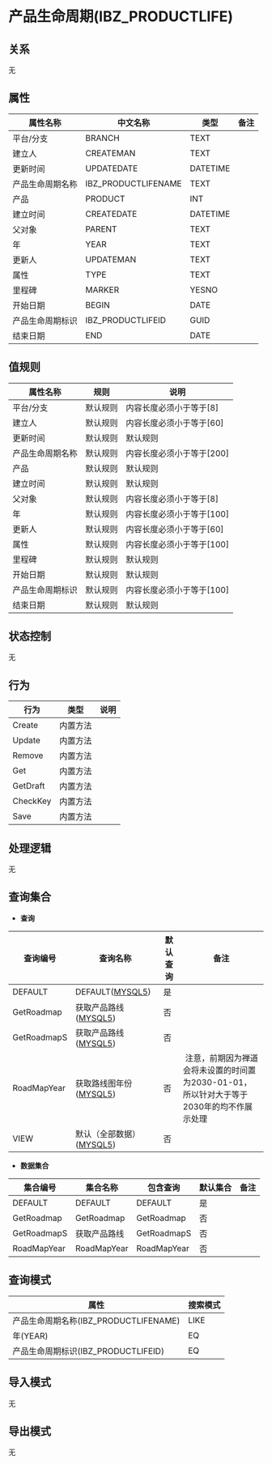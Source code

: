 # 产品生命周期(IBZ_PRODUCTLIFE)

  

## 关系
无

## 属性

| 属性名称        |    中文名称    | 类型     |  备注  |
| --------   |------------| -----   |  -------- | 
|平台/分支|BRANCH|TEXT|&nbsp;|
|建立人|CREATEMAN|TEXT|&nbsp;|
|更新时间|UPDATEDATE|DATETIME|&nbsp;|
|产品生命周期名称|IBZ_PRODUCTLIFENAME|TEXT|&nbsp;|
|产品|PRODUCT|INT|&nbsp;|
|建立时间|CREATEDATE|DATETIME|&nbsp;|
|父对象|PARENT|TEXT|&nbsp;|
|年|YEAR|TEXT|&nbsp;|
|更新人|UPDATEMAN|TEXT|&nbsp;|
|属性|TYPE|TEXT|&nbsp;|
|里程碑|MARKER|YESNO|&nbsp;|
|开始日期|BEGIN|DATE|&nbsp;|
|产品生命周期标识|IBZ_PRODUCTLIFEID|GUID|&nbsp;|
|结束日期|END|DATE|&nbsp;|

## 值规则
| 属性名称    | 规则    |  说明  |
| --------   |------------| ----- | 
|平台/分支|默认规则|内容长度必须小于等于[8]|
|建立人|默认规则|内容长度必须小于等于[60]|
|更新时间|默认规则|默认规则|
|产品生命周期名称|默认规则|内容长度必须小于等于[200]|
|产品|默认规则|默认规则|
|建立时间|默认规则|默认规则|
|父对象|默认规则|内容长度必须小于等于[8]|
|年|默认规则|内容长度必须小于等于[100]|
|更新人|默认规则|内容长度必须小于等于[60]|
|属性|默认规则|内容长度必须小于等于[100]|
|里程碑|默认规则|默认规则|
|开始日期|默认规则|默认规则|
|产品生命周期标识|默认规则|内容长度必须小于等于[100]|
|结束日期|默认规则|默认规则|

## 状态控制

无


## 行为
| 行为    | 类型    |  说明  |
| --------   |------------| ----- | 
|Create|内置方法|&nbsp;|
|Update|内置方法|&nbsp;|
|Remove|内置方法|&nbsp;|
|Get|内置方法|&nbsp;|
|GetDraft|内置方法|&nbsp;|
|CheckKey|内置方法|&nbsp;|
|Save|内置方法|&nbsp;|

## 处理逻辑
无

## 查询集合

* **查询**

| 查询编号 | 查询名称       | 默认查询 |   备注|
| --------  | --------   | --------   | ----- |
|DEFAULT|DEFAULT([MYSQL5](../../appendix/query_MYSQL5.md#ProductLife_Default))|是|&nbsp;|
|GetRoadmap|获取产品路线([MYSQL5](../../appendix/query_MYSQL5.md#ProductLife_GetRoadmap))|否|&nbsp;|
|GetRoadmapS|获取产品路线([MYSQL5](../../appendix/query_MYSQL5.md#ProductLife_GetRoadmapS))|否|&nbsp;|
|RoadMapYear|获取路线图年份([MYSQL5](../../appendix/query_MYSQL5.md#ProductLife_RoadMapYear))|否|&nbsp;注意，前期因为禅道会将未设置的时间置为2030-01-01，所以针对大于等于2030年的均不作展示处理|
|VIEW|默认（全部数据）([MYSQL5](../../appendix/query_MYSQL5.md#ProductLife_View))|否|&nbsp;|

* **数据集合**

| 集合编号 | 集合名称   |  包含查询  | 默认集合 |   备注|
| --------  | --------   | -------- | --------   | ----- |
|DEFAULT|DEFAULT|DEFAULT|是|&nbsp;|
|GetRoadmap|GetRoadmap|GetRoadmap|否|&nbsp;|
|GetRoadmapS|获取产品路线|GetRoadmapS|否|&nbsp;|
|RoadMapYear|RoadMapYear|RoadMapYear|否|&nbsp;|

## 查询模式
| 属性      |    搜索模式     |
| --------   |------------|
|产品生命周期名称(IBZ_PRODUCTLIFENAME)|LIKE|
|年(YEAR)|EQ|
|产品生命周期标识(IBZ_PRODUCTLIFEID)|EQ|

## 导入模式
无


## 导出模式
无
